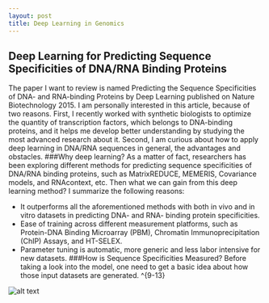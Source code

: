 ```yaml
---
layout: post
title: Deep Learning in Genomics
---
```


## Deep Learning for Predicting Sequence Specificities of DNA/RNA Binding Proteins 


The paper I want to review is named Predicting the Sequence Specificities of DNA- and RNA-binding Proteins by Deep Learning published on Nature Biotechnology 2015. I am personally interested in this article, because of two reasons. First, I recently worked with synthetic biologists to optimize the quantity of transcription factors, which belongs to DNA-binding proteins, and it helps me develop better understanding by studying the most advanced research about it. Second, I am curious about how to apply deep learning in DNA/RNA sequences in general, the advantages and obstacles. 
###Why deep learning? 
As a matter of fact, researchers has been exploring different methods for predicting sequence specificities of DNA/RNA binding proteins, such as MatrixREDUCE, MEMERIS, Covariance models, and RNAcontext, etc. Then what we can gain from this deep learning method? I summarize the following reasons:
* 	It outperforms all the aforementioned methods with both in vivo and in vitro datasets in predicting DNA- and RNA- binding protein specificities. 
* 	Ease of training across different measurement platforms, such as Protein-DNA Binding Microarray (PBM), Chromatin Immunoprecipitation (ChIP) Assays, and HT-SELEX. 
* 	Parameter tuning is automatic, more generic and less labor intensive for new datasets.
###How is Sequence Specificities Measured?
Before taking a look into the model, one need to get a basic idea about how those input datasets are generated. ^{9-13}

![alt text](https://rawgit.com/jinzhenfan/jinzhenfan.github.io/master/images/DeepLearningDNAbindingProteins/1.png "How much antibiotics is in your salmon?")
